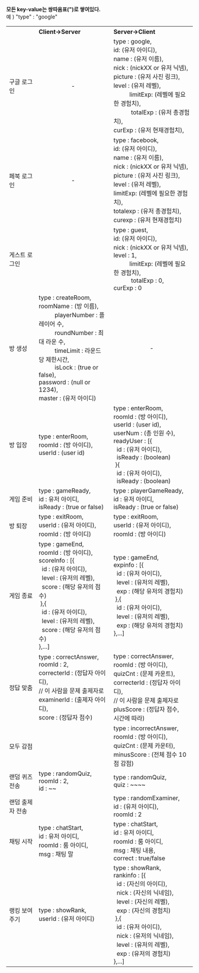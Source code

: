 <b>모든 key-value는 쌍따옴표(")로 쌓여있다.</b><br>
예 ) "type" : "google"
<table>
    <tbody>
    <tr>
        <th></th>
        <th align=left>Client->Server</th>
        <th align=left>Server->Client</th>
    </tr>
    <tr>
        <td>구글 로그인</td>
        <td align="center">-</td>
        <td>
            type : google,<br>
            id: (유저 아이디),<br>
            name : (유저 이름),<br>
            nick : (nickXX or 유저 닉넴),<br>
            picture : (유저 사진 링크),<br>
            level : (유저 레벨),<br>
            limitExp: (레벨에 필요한 경험치),<br>
            totalExp : (유저 총경험치),<br>
            curExp : (유저 현재경험치),<br>
        </td>
    </tr>
    <tr>
        <td>페북 로그인</td>
        <td align="center">-</td>
        <td>
            type : facebook,<br>
            id: (유저 아이디),<br>
            name : (유저 이름),<br>
            nick : (nickXX or 유저 닉넴),<br>
            picture : (유저 사진 링크),<br>
            level : (유저 레벨),<br>
            limitExp: (레벨에 필요한 경험치),<br>
            totalexp : (유저 총경험치),<br>
            curexp : (유저 현재경험치)<br>
        </td>
    </tr>
    <tr>
        <td>게스트 로그인</td>
        <td></td>
        <td>
            type : guest,<br>
            id: (유저 아이디),<br>
            nick : (nickXX or 유저 닉넴),<br>
            level : 1,<br>
            limitExp: (레벨에 필요한 경험치),<br>
            totalExp : 0,<br>
            curExp : 0<br>
        </td>
    </tr>
    <tr>
        <td>방 생성</td>
        <td>
            type : createRoom,<br>
            roomName : (방 이름),<br>
            playerNumber : 플레이어 수,<br>
            roundNumber : 최대 라운 수,<br>
            timeLimit : 라운드 당 제한시간,<br>
            isLock : (true or false),<br>
            password : (null or 1234),<br>
            master : (유저 아이디)
        </td>
        <td align="center">-</td>
    </tr>
    <tr>
        <td>방 입장</td>
        <td> type : enterRoom,<br>
            roomId : (방 아이디),<br>
            userId : (user id)
        </td>
        <td>type : enterRoom,<br>
            roomId : (방 아이디),<br>
            userId : (user id),<br>
            userNum : (총 인원 수),<br>
            readyUser : [{<br>
            &nbsp;&nbsp;id : (유저 아이디),<br>
            &nbsp;&nbsp;isReady : (boolean)
            <br>&nbsp;}{<br>
            &nbsp;&nbsp;id : (유저 아이디),<br>
            &nbsp;&nbsp;isReady : (boolean)
            <br>
        </td>
    </tr>
    <tr>
        <td> 게임 준비</td>
        <td> type : gameReady,<br>
            id : 유저 아이디,<br>
            isReady : (true or false)
        </td>
        <td> type : playerGameReady,<br>
            id : 유저 아이디,<br>
            isReady : (true or false)
        </td>
    </tr>
    <tr>
        <td>방 퇴장</td>
        <td> type : exitRoom,<br>
            userId : (유저 아이디),<br>
            roomId : (방 아이디)
        </td>
        <td> type : exitRoom,<br>
            userId : (유저 아이디),<br>
            roomId : (방 아이디)
        </td>
    </tr>
    <tr>
        <td>게임 종료</td>
        <td> type : gameEnd,<br>
            roomId : (방 아이디),<br>
            scoreInfo : [{<br>
            &nbsp;&nbsp;id : (유저 아이디),<br>
            &nbsp;&nbsp;level : (유저의 레벨),<br>
            &nbsp;&nbsp;score : (해당 유저의 점수)
            <br>&nbsp;},{<br>
            &nbsp;&nbsp;id : (유저 아이디),<br>
            &nbsp;&nbsp;level : (유저의 레벨),<br>
            &nbsp;&nbsp;score : (해당 유저의 점수)
            <br>},...]
        </td>
        <td> type : gameEnd,<br>
            expinfo : [{<br>
            &nbsp;&nbsp;id : (유저 아이디),<br>
            &nbsp;&nbsp;level : (유저의 레벨),<br>
            &nbsp;&nbsp;exp : (해당 유저의 경험치)
            <br>&nbsp;},{<br>
            &nbsp;&nbsp;id : (유저 아이디),<br>
            &nbsp;&nbsp;level : (유저의 레벨),<br>
            &nbsp;&nbsp;exp : (해당 유저의 경험치)
            <br>},...]
        </td>
    </tr>
    <tr>
        <td>정답 맞춤</td>
        <td> type : correctAnswer,<br>
            roomId : 2,<br>
            correcterId : (정답자 아이디),<br>
            // 이 사람을 문제 출제자로<br>
            examinerId : (출제자 아이디),<br>
            score : (정답자 점수)
        </td>
        <td> type : correctAnswer,<br>
            roomId : (방 아이디),<br>
            quizCnt : (문제 카운트),<br>
            correcterId : (정답자 아이디),<br>
            // 이 사람을 문제 출제자로<br>
            plusScore : (정답자 점수,<br> 시간에 따라)
        </td>
    </tr>
    <tr>
        <td>모두 감점</td>
        <td></td>
        <td>type : incorrectAnswer,<br>
            roomId : (방 아이디),<br>
            quizCnt : (문제 카운터),<br>
            minusScore : (전체 점수 10점 감점)
        </td>
    </tr>
    <tr>
        <td>랜덤 퀴즈 전송</td>
        <td> type : randomQuiz,<br>
            roomId : 2,<br>
            id : ~~
        </td>
        <td> type : randomQuiz,<br>
            quiz : ~~~~
        </td>
    </tr>
    <tr>
        <td>랜덤 출제자 전송</td>
        <td></td>
        <td>type : randomExaminer,<br>
            id : (유저 아이디),<br>
            roomId : 2
        </td>
    </tr>
    <tr>
        <td>채팅 시작</td>
        <td> type : chatStart,<br>
            id : 유저 아이디,<br>
            roomId : 룸 아이디,<br>
            msg : 채팅 말
        </td>
        <td>type : chatStart,<br>
            id : 유저 아이디,<br>
            roomId : 룸 아이디,<br>
            msg : 채팅 내용,<br>
            correct : true/false
        </td>
    </tr>
    <tr>
        <td>랭킹 보여주기</td>
        <td> type : showRank,<br>
            userId : (유저 아이디)
        </td>
        <td> type : showRank,<br>
            rankinfo : [{<br>
            &nbsp;&nbsp;id : (자신의 아이디),<br>
            &nbsp;&nbsp;nick : (자신의 닉네임),<br>
            &nbsp;&nbsp;level : (자신의 레벨),<br>
            &nbsp;&nbsp;exp : (자신의 경험치)
            <br>&nbsp;},{<br>
            &nbsp;&nbsp;id : (유저 아이디),<br>
            &nbsp;&nbsp;nick : (유저의 닉네임),<br>
            &nbsp;&nbsp;level : (유저의 레벨),<br>
            &nbsp;&nbsp;exp : (유저의 경험치)
            <br>},...]
        </td>
    </tr>
    </tbody>
</table>

